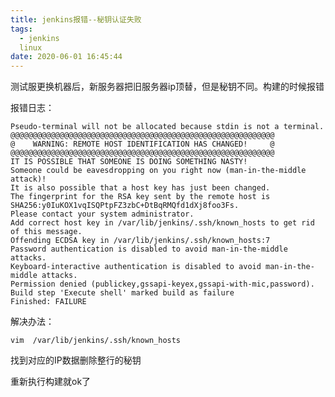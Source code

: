 ```yaml
---
title: jenkins报错--秘钥认证失败
tags:
  - jenkins
  linux
date: 2020-06-01 16:45:44
---
```

测试服更换机器后，新服务器把旧服务器ip顶替，但是秘钥不同。构建的时候报错

报错日志：

    Pseudo-terminal will not be allocated because stdin is not a terminal.
    @@@@@@@@@@@@@@@@@@@@@@@@@@@@@@@@@@@@@@@@@@@@@@@@@@@@@@@@@@@
    @    WARNING: REMOTE HOST IDENTIFICATION HAS CHANGED!     @
    @@@@@@@@@@@@@@@@@@@@@@@@@@@@@@@@@@@@@@@@@@@@@@@@@@@@@@@@@@@
    IT IS POSSIBLE THAT SOMEONE IS DOING SOMETHING NASTY!
    Someone could be eavesdropping on you right now (man-in-the-middle attack)!
    It is also possible that a host key has just been changed.
    The fingerprint for the RSA key sent by the remote host is
    SHA256:y0IuKOX1vqISQPtpFZ3zbC+DtBqRMQfd1dXj8foo3Fs.
    Please contact your system administrator.
    Add correct host key in /var/lib/jenkins/.ssh/known_hosts to get rid of this message.
    Offending ECDSA key in /var/lib/jenkins/.ssh/known_hosts:7
    Password authentication is disabled to avoid man-in-the-middle attacks.
    Keyboard-interactive authentication is disabled to avoid man-in-the-middle attacks.
    Permission denied (publickey,gssapi-keyex,gssapi-with-mic,password).
    Build step 'Execute shell' marked build as failure
    Finished: FAILURE

解决办法：

    vim  /var/lib/jenkins/.ssh/known_hosts

找到对应的IP数据删除整行的秘钥

重新执行构建就ok了